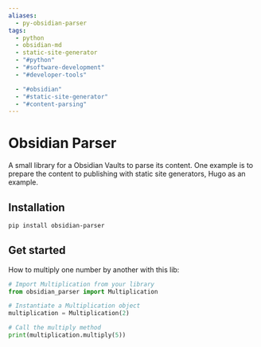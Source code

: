 ```yaml
---
aliases:
  - py-obsidian-parser
tags:
  - python
  - obsidian-md
  - static-site-generator
  - "#python"
  - "#software-development"
  - "#developer-tools"

  - "#obsidian"
  - "#static-site-generator"
  - "#content-parsing"
---
```

# Obsidian Parser

A small library for a Obsidian Vaults to parse its content. One example is to prepare the content to publishing with static site generators, Hugo as an example.

## Installation

```bash
pip install obsidian-parser
```

## Get started

How to multiply one number by another with this lib:

```python
# Import Multiplication from your library
from obsidian_parser import Multiplication

# Instantiate a Multiplication object
multiplication = Multiplication(2)

# Call the multiply method
print(multiplication.multiply(5))
```
